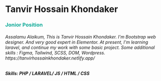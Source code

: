 <h1>Tanvir Hossain Khondaker</h1> 
<h3 style="color:#10AA98">Jonior Position</h3>

<h6>Assalamu Alaikum, This is Tanvir Hossain Khondaker. I'm Bootstrap web designer. And very good expert in Elementor. At present, I'm learning laravel, and continue my work with some basic project. Some additional skills : Figma, Tailwind, SCSS, DOM, Wordpress. 
https://tanvirhossainkhondaker.netlify.app/</h6>

<h5>Skills: PHP / LARAVEL/ JS / HTML / CSS</h5>
